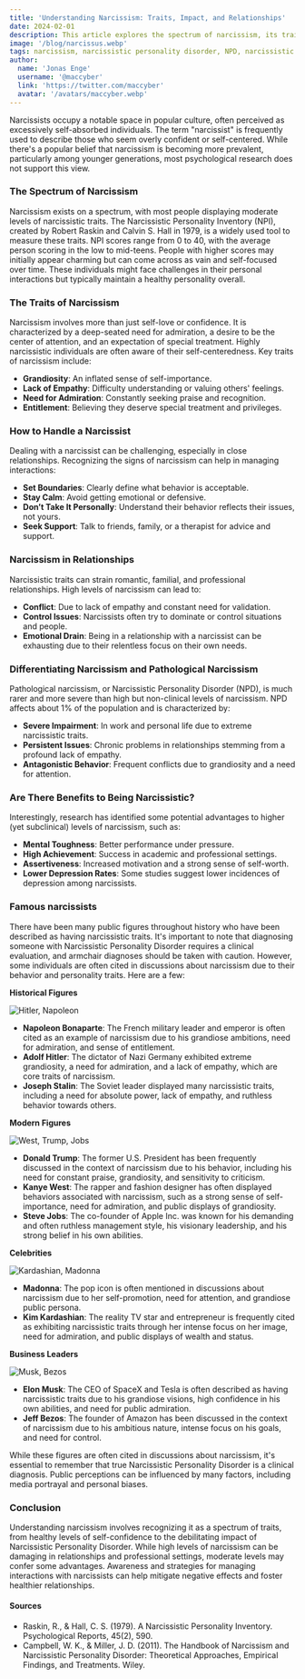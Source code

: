 ```yaml
---
title: 'Understanding Narcissism: Traits, Impact, and Relationships'
date: 2024-02-01
description: This article explores the spectrum of narcissism, its traits, impacts on relationships and professional environments, and differentiates between common narcissistic behaviors and Narcissistic Personality Disorder.
image: '/blog/narcissus.webp'
tags: narcissism, narcissistic personality disorder, NPD, narcissistic traits, grandiosity, lack of empathy, need for admiration, narcissism in relationships, narcissism in the workplace, famous narcissists, Narcissistic Personality Inventory, mental toughness, pathological narcissism, self-esteem, entitlement, narcissistic boss, narcissistic behavior, handling narcissists, narcissistic spectrum
author:
  name: 'Jonas Enge'
  username: '@maccyber'
  link: 'https://twitter.com/maccyber'
  avatar: '/avatars/maccyber.webp'
---
```


Narcissists occupy a notable space in popular culture, often perceived as excessively self-absorbed individuals. The term "narcissist" is frequently used to describe those who seem overly confident or self-centered. While there's a popular belief that narcissism is becoming more prevalent, particularly among younger generations, most psychological research does not support this view.

### The Spectrum of Narcissism

Narcissism exists on a spectrum, with most people displaying moderate levels of narcissistic traits. The Narcissistic Personality Inventory (NPI), created by Robert Raskin and Calvin S. Hall in 1979, is a widely used tool to measure these traits. NPI scores range from 0 to 40, with the average person scoring in the low to mid-teens. People with higher scores may initially appear charming but can come across as vain and self-focused over time. These individuals might face challenges in their personal interactions but typically maintain a healthy personality overall.

### The Traits of Narcissism

Narcissism involves more than just self-love or confidence. It is characterized by a deep-seated need for admiration, a desire to be the center of attention, and an expectation of special treatment. Highly narcissistic individuals are often aware of their self-centeredness. Key traits of narcissism include:

- **Grandiosity**: An inflated sense of self-importance.
- **Lack of Empathy**: Difficulty understanding or valuing others' feelings.
- **Need for Admiration**: Constantly seeking praise and recognition.
- **Entitlement**: Believing they deserve special treatment and privileges.

### How to Handle a Narcissist

Dealing with a narcissist can be challenging, especially in close relationships. Recognizing the signs of narcissism can help in managing interactions:

- **Set Boundaries**: Clearly define what behavior is acceptable.
- **Stay Calm**: Avoid getting emotional or defensive.
- **Don’t Take It Personally**: Understand their behavior reflects their issues, not yours.
- **Seek Support**: Talk to friends, family, or a therapist for advice and support.

### Narcissism in Relationships

Narcissistic traits can strain romantic, familial, and professional relationships. High levels of narcissism can lead to:

- **Conflict**: Due to lack of empathy and constant need for validation.
- **Control Issues**: Narcissists often try to dominate or control situations and people.
- **Emotional Drain**: Being in a relationship with a narcissist can be exhausting due to their relentless focus on their own needs.

### Differentiating Narcissism and Pathological Narcissism

Pathological narcissism, or Narcissistic Personality Disorder (NPD), is much rarer and more severe than high but non-clinical levels of narcissism. NPD affects about 1% of the population and is characterized by:

- **Severe Impairment**: In work and personal life due to extreme narcissistic traits.
- **Persistent Issues**: Chronic problems in relationships stemming from a profound lack of empathy.
- **Antagonistic Behavior**: Frequent conflicts due to grandiosity and a need for attention.

### Are There Benefits to Being Narcissistic?

Interestingly, research has identified some potential advantages to higher (yet subclinical) levels of narcissism, such as:

- **Mental Toughness**: Better performance under pressure.
- **High Achievement**: Success in academic and professional settings.
- **Assertiveness**: Increased motivation and a strong sense of self-worth.
- **Lower Depression Rates**: Some studies suggest lower incidences of depression among narcissists.

### Famous narcissists

There have been many public figures throughout history who have been described as having narcissistic traits. It's important to note that diagnosing someone with Narcissistic Personality Disorder requires a clinical evaluation, and armchair diagnoses should be taken with caution. However, some individuals are often cited in discussions about narcissism due to their behavior and personality traits. Here are a few:

**Historical Figures**

![Hitler, Napoleon](/blog/napoleon_hitler.webp)

- **Napoleon Bonaparte**: The French military leader and emperor is often cited as an example of narcissism due to his grandiose ambitions, need for admiration, and sense of entitlement.
- **Adolf Hitler**: The dictator of Nazi Germany exhibited extreme grandiosity, a need for admiration, and a lack of empathy, which are core traits of narcissism.
- **Joseph Stalin**: The Soviet leader displayed many narcissistic traits, including a need for absolute power, lack of empathy, and ruthless behavior towards others.

**Modern Figures**

![West, Trump, Jobs](/blog/west_trump_jobs.jpg)

- **Donald Trump**: The former U.S. President has been frequently discussed in the context of narcissism due to his behavior, including his need for constant praise, grandiosity, and sensitivity to criticism.
- **Kanye West**: The rapper and fashion designer has often displayed behaviors associated with narcissism, such as a strong sense of self-importance, need for admiration, and public displays of grandiosity.
- **Steve Jobs**: The co-founder of Apple Inc. was known for his demanding and often ruthless management style, his visionary leadership, and his strong belief in his own abilities.

**Celebrities**

![Kardashian, Madonna](/blog/kardashian_madonna.webp)

- **Madonna**: The pop icon is often mentioned in discussions about narcissism due to her self-promotion, need for attention, and grandiose public persona.
- **Kim Kardashian**: The reality TV star and entrepreneur is frequently cited as exhibiting narcissistic traits through her intense focus on her image, need for admiration, and public displays of wealth and status.

**Business Leaders**

![Musk, Bezos](/blog/musk_bezos.jpg)

- **Elon Musk**: The CEO of SpaceX and Tesla is often described as having narcissistic traits due to his grandiose visions, high confidence in his own abilities, and need for public admiration.
- **Jeff Bezos**: The founder of Amazon has been discussed in the context of narcissism due to his ambitious nature, intense focus on his goals, and need for control.

While these figures are often cited in discussions about narcissism, it's essential to remember that true Narcissistic Personality Disorder is a clinical diagnosis. Public perceptions can be influenced by many factors, including media portrayal and personal biases.

### Conclusion

Understanding narcissism involves recognizing it as a spectrum of traits, from healthy levels of self-confidence to the debilitating impact of Narcissistic Personality Disorder. While high levels of narcissism can be damaging in relationships and professional settings, moderate levels may confer some advantages. Awareness and strategies for managing interactions with narcissists can help mitigate negative effects and foster healthier relationships.

#### **Sources**

- Raskin, R., & Hall, C. S. (1979). A Narcissistic Personality Inventory. Psychological Reports, 45(2), 590.
- Campbell, W. K., & Miller, J. D. (2011). The Handbook of Narcissism and Narcissistic Personality Disorder: Theoretical Approaches, Empirical Findings, and Treatments. Wiley.
